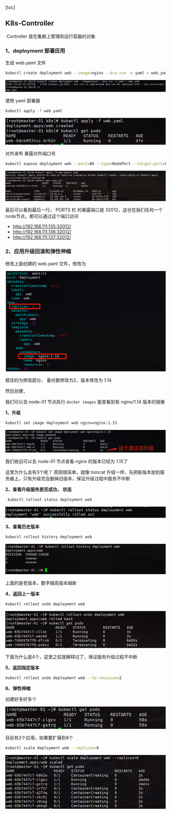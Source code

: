 [toc]

## K8s-Controller

​		Controller  是在集群上管理和运行容器的对象

### 1、deployment 部署应用

生成 web.yaml 文件

~~~sh
kubectl create deployment web --image=nginx --dry-run -o yaml > web.yaml
~~~

![image-20221207230657848](images/K8s-Controller/image-20221207230657848.png)

使用 yaml 部署器 

~~~sh
kubectl apply -f web.yaml
~~~

![image-20221207230816921](images/K8s-Controller/image-20221207230816921.png)

对外发布 暴露对外端口号

~~~sh
kubectl expose deployment web --port=80 --type=NodePort --target-port=80 --name=web-export -o yaml > web-export.yaml
~~~

![image-20221207231407297](images/K8s-Controller/image-20221207231407297.png)

最后可以看到最后一行， PORTS 栏 的暴露端口是 32012，这也在我们任何一个node节点，都可以通过这个端口访问

+ http://192.168.111.135:32012/
+ http://192.168.111.136:32012/
+ http://192.168.111.137:32012/



### 2、应用升级回滚和弹性伸缩

修改上面创建的 web.yaml 文件，修改为

![image-20221207232810529](images/K8s-Controller/image-20221207232810529.png)

框住的为修改部分， 备份数修改为2，版本修改为 1.14

然后创建，

我们可以去 node-01 节点执行 `docker images` 能查看到有 nginx/1.14 版本的镜像

**1、升级**

~~~sh
kubectl set image deployment web nginx=nginx:1.15
~~~

![image-20221207233139220](images/K8s-Controller/image-20221207233139220.png)

我们依旧可以去 node-01 节点查看 nginx 的版本已经为 1.15了

这里为什么会有3个呢？ 原因很简单，就像 tomcat 升级一样，先把新版本放到服务器上，只有升级完会删掉旧版本，保证升级过程中服务不中断

**2、查看升级服务是否成功、 状态**

~~~sh
 kubectl rollout status deployment web
~~~

![image-20221207233513533](images/K8s-Controller/image-20221207233513533.png)

**3、查看历史版本**

~~~sh
kubectl rollout history deployment web
~~~

![image-20221207233630933](images/K8s-Controller/image-20221207233630933.png)

上面的是老版本，数字越高版本越新

**4、返回上一版本**

~~~sh
kubectl rollout undo deployment web
~~~

![image-20221207233830990](images/K8s-Controller/image-20221207233830990.png)

下面为什么是4个，这里之前就解释过了，保证服务升级过程不中断

**5、返回指定版本**

~~~sh
kubectl rollout undo deployment web --to-revision=2
~~~

**6、弹性伸缩**

创建好多好多个

![image-20221207234156678](images/K8s-Controller/image-20221207234156678.png)

目前有2个应用，如果要扩展到8个

~~~sh
kubectl scale deployment web --replicas=8
~~~

![image-20221207234300269](images/K8s-Controller/image-20221207234300269.png)